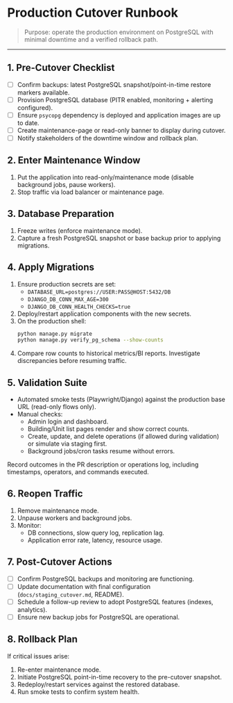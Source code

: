 # Production Cutover Runbook

> Purpose: operate the production environment on PostgreSQL with minimal downtime and a verified rollback path.

---

## 1. Pre-Cutover Checklist

- [ ] Confirm backups: latest PostgreSQL snapshot/point-in-time restore markers available.
- [ ] Provision PostgreSQL database (PITR enabled, monitoring + alerting configured).
- [ ] Ensure `psycopg` dependency is deployed and application images are up to date.
- [ ] Create maintenance-page or read-only banner to display during cutover.
- [ ] Notify stakeholders of the downtime window and rollback plan.

## 2. Enter Maintenance Window

1. Put the application into read-only/maintenance mode (disable background jobs, pause workers).
2. Stop traffic via load balancer or maintenance page.

## 3. Database Preparation

1. Freeze writes (enforce maintenance mode).
2. Capture a fresh PostgreSQL snapshot or base backup prior to applying migrations.

## 4. Apply Migrations

1. Ensure production secrets are set:
   - `DATABASE_URL=postgres://USER:PASS@HOST:5432/DB`
   - `DJANGO_DB_CONN_MAX_AGE=300`
   - `DJANGO_DB_CONN_HEALTH_CHECKS=true`
2. Deploy/restart application components with the new secrets.
3. On the production shell:
   ```bash
   python manage.py migrate
   python manage.py verify_pg_schema --show-counts
   ```
4. Compare row counts to historical metrics/BI reports. Investigate discrepancies before resuming traffic.

## 5. Validation Suite

- Automated smoke tests (Playwright/Django) against the production base URL (read-only flows only).
- Manual checks:
  - Admin login and dashboard.
  - Building/Unit list pages render and show correct counts.
  - Create, update, and delete operations (if allowed during validation) or simulate via staging first.
  - Background jobs/cron tasks resume without errors.

Record outcomes in the PR description or operations log, including timestamps, operators, and commands executed.

## 6. Reopen Traffic

1. Remove maintenance mode.
2. Unpause workers and background jobs.
3. Monitor:
   - DB connections, slow query log, replication lag.
   - Application error rate, latency, resource usage.

## 7. Post-Cutover Actions

- [ ] Confirm PostgreSQL backups and monitoring are functioning.
- [ ] Update documentation with final configuration (`docs/staging_cutover.md`, README).
- [ ] Schedule a follow-up review to adopt PostgreSQL features (indexes, analytics).
- [ ] Ensure new backup jobs for PostgreSQL are operational.

## 8. Rollback Plan

If critical issues arise:

1. Re-enter maintenance mode.
2. Initiate PostgreSQL point-in-time recovery to the pre-cutover snapshot.
3. Redeploy/restart services against the restored database.
4. Run smoke tests to confirm system health.
